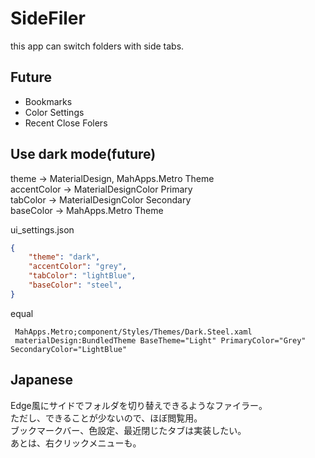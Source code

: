 # SideFiler
 
this app can switch folders with side tabs.   

## Future
- Bookmarks
- Color Settings
- Recent Close Folers

## Use dark mode(future)

theme -> MaterialDesign, MahApps.Metro Theme    
accentColor -> MaterialDesignColor Primary   
tabColor -> MaterialDesignColor Secondary   
baseColor -> MahApps.Metro Theme

ui_settings.json

```json
{
    "theme": "dark",
    "accentColor": "grey",
    "tabColor": "lightBlue",
    "baseColor": "steel",
}
```

equal
```
 MahApps.Metro;component/Styles/Themes/Dark.Steel.xaml
 materialDesign:BundledTheme BaseTheme="Light" PrimaryColor="Grey" SecondaryColor="LightBlue"
```

## Japanese
Edge風にサイドでフォルダを切り替えできるようなファイラー。   
ただし、できることが少ないので、ほぼ閲覧用。   
ブックマークバー、色設定、最近閉じたタブは実装したい。   
あとは、右クリックメニューも。

